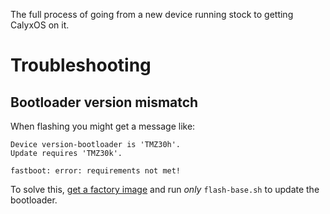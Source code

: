 The full process of going from a new device running stock to getting CalyxOS on it.

# Troubleshooting

## Bootloader version mismatch

When flashing you might get a message like:

```
Device version-bootloader is 'TMZ30h'.
Update requires 'TMZ30k'.

fastboot: error: requirements not met!
```

To solve this, [get a factory image](https://developers.google.com/android/images) and run *only* `flash-base.sh` to update the bootloader.